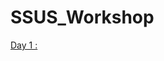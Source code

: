 # SSUS_Workshop
[Day 1 : ](https://colab.research.google.com/drive/11-FJGQwIc0izR7yUZ3kHzn09TGJ4jJVZ)




